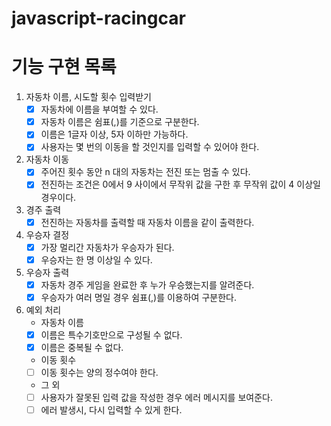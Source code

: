 # javascript-racingcar
# 기능 구현 목록
1. 자동차 이름, 시도할 횟수 입력받기
    - [x] 자동차에 이름을 부여할 수 있다.
    - [x] 자동차 이름은 쉼표(,)를 기준으로 구분한다.
    - [x] 이름은 1글자 이상, 5자 이하만 가능하다.
    - [x] 사용자는 몇 번의 이동을 할 것인지를 입력할 수 있어야 한다.

2. 자동차 이동
    - [x] 주어진 횟수 동안 n 대의 자동차는 전진 또는 멈출 수 있다.
    - [x] 전진하는 조건은 0에서 9 사이에서 무작위 값을 구한 후 무작위 값이 4 이상일 경우이다.
 
3. 경주 출력
    - [x] 전진하는 자동차를 출력할 때 자동차 이름을 같이 출력한다.

4. 우승자 결정
    - [x] 가장 멀리간 자동차가 우승자가 된다.
    - [x] 우승자는 한 명 이상일 수 있다.

5. 우승자 출력
    - [x] 자동차 경주 게임을 완료한 후 누가 우승했는지를 알려준다.
    - [x] 우승자가 여러 명일 경우 쉼표(,)를 이용하여 구분한다.

6. 예외 처리
    - 자동차 이름
    - [x] 이름은 특수기호만으로 구성될 수 없다.
    - [x] 이름은 중복될 수 없다.
    
    - 이동 횟수
    - [ ] 이동 횟수는 양의 정수여야 한다.

    - 그 외
    - [ ] 사용자가 잘못된 입력 값을 작성한 경우 에러 메시지를 보여준다.
    - [ ] 에러 발생시, 다시 입력할 수 있게 한다.